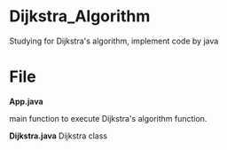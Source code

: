 # Dijkstra_Algorithm
Studying for Dijkstra's algorithm, implement code by java

# File
**App.java**

main function to execute Dijkstra's algorithm function.

**Dijkstra.java**
Dijkstra class 

